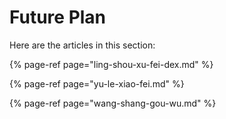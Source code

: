 # Future Plan

Here are the articles in this section:

{% page-ref page="ling-shou-xu-fei-dex.md" %}

{% page-ref page="yu-le-xiao-fei.md" %}

{% page-ref page="wang-shang-gou-wu.md" %}





